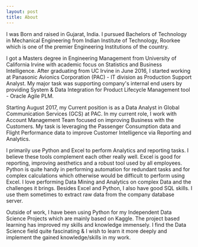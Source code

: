 ```yaml
---
layout: post
title: About
---
```


I was Born and raised in Gujarat, India. I pursued Bachelors of Technology in Mechanical Engineering from Indian Institute of Technology, Roorkee which is one of the premier Engineering Institutions of the country.

I got a Masters degree in Engineering Management from University of California Irvine with academic focus on Statistics and Business Intelligence. After graduating from UC Irvine in June 2016, I started working at Panasonic Avionics Corporation (PAC) - IT division as Production Support Analyst. My major task was supporting company's internal end users by providing System & Data Integration for Product Lifecycle Management tool - Oracle Agile PLM.

Starting August 2017, my Current position is as a Data Analyst in Global Communication Services (GCS) at PAC. In my current role, I work with Account Management Team focused on improving Business with the Customers. My task is leveraging the Passenger Consumption data and Flight Performance data to improve Customer Intelligence via Reporting and Analytics.

I primarily use Python and Excel to perform Analytics and reporting tasks. I believe these tools complement each other really well. Excel is good for reporting, improving aesthetics and a robust tool used by all employees. Python is quite handy in performing automation for redundant tasks and for complex calculations which otherwise would be difficult to perform using Excel. I love performing Data Mining and Analytics on complex Data and the challenges it brings. Besides Excel and Python, I also have good SQL skills. I use them sometimes to extract raw data from the company database server.

Outside of work, I have been using Python for my Independent Data Science Projects which are mainly based on Kaggle. The project based learning has improved my skills and knowledge immensely. I find the Data Science field quite fascinating & I wish to learn it  more deeply and implement the gained knowledge/skills in my work.
